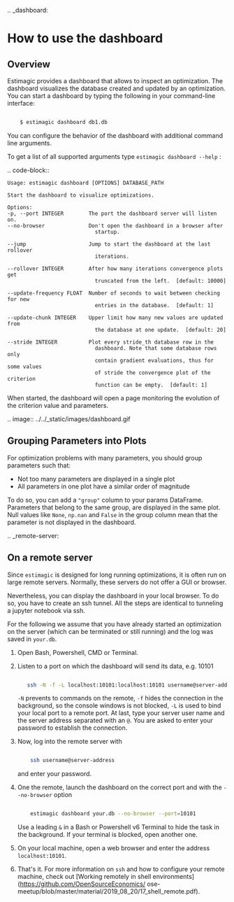 .. _dashboard:

# How to use the dashboard

## Overview

Estimagic provides a dashboard that allows to inspect an optimization. The dashboard
visualizes the database created and updated by an optimization. You can start a
dashboard by typing the following in your command-line interface:

```bash

    $ estimagic dashboard db1.db
```
You can configure the behavior of the dashboard with additional command line arguments.

To get a list of all supported arguments type ``estimagic dashboard --help`` :

.. code-block::

    Usage: estimagic dashboard [OPTIONS] DATABASE_PATH

    Start the dashboard to visualize optimizations.

    Options:
    -p, --port INTEGER        The port the dashboard server will listen on.
    --no-browser              Don't open the dashboard in a browser after
                                startup.

    --jump                    Jump to start the dashboard at the last rollover
                                iterations.

    --rollover INTEGER        After how many iterations convergence plots get
                                truncated from the left.  [default: 10000]

    --update-frequency FLOAT  Number of seconds to wait between checking for new
                                entries in the database.  [default: 1]

    --update-chunk INTEGER    Upper limit how many new values are updated from
                                the database at one update.  [default: 20]

    --stride INTEGER          Plot every stride_th database row in the
                                dashboard. Note that some database rows only
                                contain gradient evaluations, thus for some values
                                of stride the convergence plot of the criterion
                                function can be empty.  [default: 1]


When started, the dashboard will open a page monitoring the evolution of the criterion
value and parameters.

.. image:: ../../_static/images/dashboard.gif


## Grouping Parameters into Plots

For optimization problems with many parameters, you should group parameters such that:

- Not too many parameters are displayed in a single plot
- All parameters in one plot have a similar order of magnitude

To do so, you can add a ``"group"`` column to your params DataFrame. Parameters that
belong to the same group, are displayed in the same plot. Null values like ``None``,
``np.nan`` and ``False`` in the group column mean that the parameter is not displayed
in the dashboard.



.. _remote-server:

## On a remote server

Since ``estimagic`` is designed for long running optimizations, it is often run on
large remote servers. Normally, these servers do not offer a GUI or browser.

Nevertheless, you can display the dashboard in your local browser. To do so, you have
to create an ssh tunnel. All the steps are identical to tunneling a jupyter notebook
via ssh.

For the following we assume that you have already started an optimization on the server
(which can be terminated or still running) and the log was saved in ``your.db``.

1. Open Bash, Powershell, CMD or Terminal.

2. Listen to a port on which the dashboard will send its data, e.g. 10101

    ```bash

       ssh -N -f -L localhost:10101:localhost:10101 username@server-address
    ```
   ``-N`` prevents to commands on the remote, ``-f`` hides the connection in the
   background, so the console windows is not blocked, ``-L`` is used to bind your local
   port to a remote port. At last, type your server user name and the server address
   separated with an ``@``. You are asked to enter your password to establish the
   connection.

3. Now, log into the remote server with

   ```bash

       ssh username@server-address
    ```
   and enter your password.

4. One the remote, launch the dashboard on the correct port and with the
   ``--no-browser`` option

   ```bash

       estimagic dashboard your.db --no-browser --port=10101
    ```
   Use a leading ``&`` in a Bash or Powershell v6 Terminal to hide the task in the
   background. If your terminal is blocked, open another one.

5. On your local machine, open a web browser and enter the address ``localhost:10101``.

6. That's it. For more information on ``ssh`` and how to configure your remote machine,
   check out [Working remotely in shell environments](https://github.com/OpenSourceEconomics/
   ose-meetup/blob/master/material/2019_08_20/17_shell_remote.pdf).
